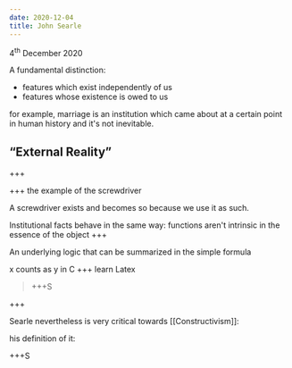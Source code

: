 ```yaml
---
date: 2020-12-04
title: John Searle
---
```

<p class="date">4<sup>th</sup> December 2020</p>

A fundamental distinction:
- features which exist independently of us
- features whose existence is owed to us

for example, marriage is an institution which came about at a certain point in human history and it's not inevitable.

## <q>External Reality</q>

+++

+++ the example of the screwdriver

A screwdriver exists and becomes so because we use it as such.

Institutional facts behave in the same way: functions aren't intrinsic in the essence of the object +++

An underlying logic that can be summarized in the simple formula

x counts as y in C 
+++ learn Latex

> +++S

+++

Searle nevertheless is very critical towards [[Constructivism]]:

his definition of it:

+++S

